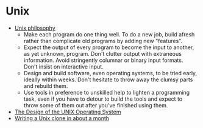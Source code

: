 # Unix

- [Unix philosophy](https://en.wikipedia.org/wiki/Unix_philosophy)
  - Make each program do one thing well. To do a new job, build afresh rather than complicate old programs by adding new "features".
  - Expect the output of every program to become the input to another, as yet unknown, program. Don't clutter output with extraneous information. Avoid stringently columnar or binary input formats. Don't insist on interactive input.
  - Design and build software, even operating systems, to be tried early, ideally within weeks. Don't hesitate to throw away the clumsy parts and rebuild them.
  - Use tools in preference to unskilled help to lighten a programming task, even if you have to detour to build the tools and expect to throw some of them out after you've finished using them.
- [The Design of the UNIX Operating System](https://archive.org/details/DesignUNIXOperatingSystem/page/4/mode/2up)
- [Writing a Unix clone in about a month](https://drewdevault.com/2024/05/24/2024-05-24-Bunnix.html)
